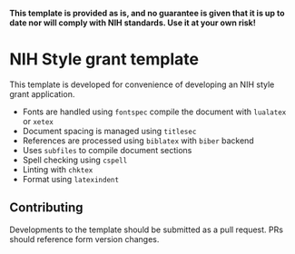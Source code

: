 **This template is provided as is, and no guarantee is given that it is up to date nor will comply with NIH standards. Use it at your own risk!**

# NIH Style grant template

This template is developed for convenience of developing an NIH style grant application.

- Fonts are handled using `fontspec` compile the document with `lualatex` or `xetex`
- Document spacing is managed using `titlesec`
- References are processed using `biblatex` with `biber` backend
- Uses `subfiles` to compile document sections
- Spell checking using `cspell`
- Linting with `chktex` 
- Format using `latexindent`

## Contributing

Developments to the template should be submitted as a pull request.
PRs should reference form version changes.
